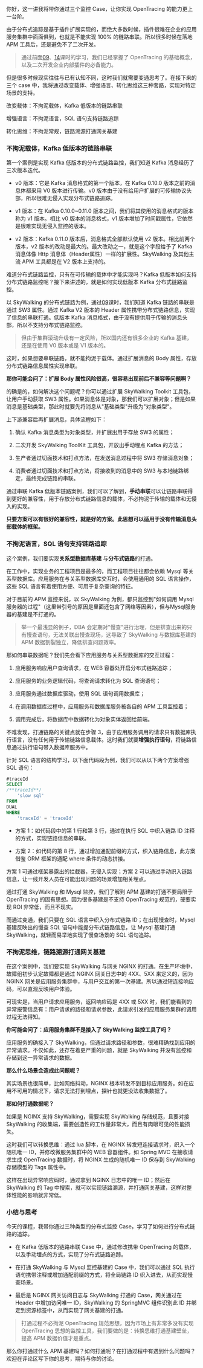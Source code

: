 你好，这一讲我将带你通过三个监控 Case，让你实现 OpenTracing 的能力更上一台阶。

由于分布式追踪是基于插件扩展实现的，而绝大多数时候，插件很难在企业的应用服务集群中面面俱到，也就是不能实现 100% 的链路串联。所以很多时候在落地 APM 工具后，还是避免不了二次开发。
> 通过前面[09](https://kaiwu.lagou.com/course/courseInfo.htm?courseId=729#/detail/pc?id=7058&fileGuid=xxQTRXtVcqtHK6j8)、[14](https://kaiwu.lagou.com/course/courseInfo.htm?courseId=729#/detail/pc?id=7063&fileGuid=xxQTRXtVcqtHK6j8)课时的学习，我们已经掌握了 OpenTracing 的基础概念，以及二次开发企业内部插件的必备能力。

但是很多时候现实往往与已有认知不同，这时我们就需要变通思考了。在接下来的三个 case 中，我将通过改变载体、增强语言、转化思维这三种套路，实现对特定场景的支持。

改变载体：不拘泥载体，Kafka 低版本的链路串联

增强语言：不拘泥语言，SQL 语句支持链路追踪

转化思维：不拘泥常规，链路溯源打通网关基建

### 不拘泥载体，Kafka 低版本的链路串联

第一个案例是实现 Kafka 低版本的分布式链路监控，我们知道 Kafka 消息经历了三次版本迭代。

* v0 版本：它是 Kafka 消息格式的第一个版本，在 Kafka 0.10.0 版本之前的消息体都采用 V0 版本进行传输。v0 版本由于没有给用户扩展的可传输协议头部，所以很难无侵入实现分布式链路追踪。

* v1 版本：在 Kafka 0.10.0\~0.11.0 版本之间，我们将其使用的消息格式的版本称为 v1 版本。相比 v0 版本的消息格式，v1 版本增加了时间戳属性，它依然是很难实现无侵入监控的版本。

* v2 版本：Kafka 0.11.0 版本后，消息格式全部默认使用 v2 版本。相比前两个版本，v2 版本的改动是最大的。最大改动之一，就是这个字段给予了 Kafka 消息体像 Http 消息体（Header属性）一样的扩展性。SkyWalking 及其他主流 APM 工具都是在 V2 版本上支持的。

难道分布式链路监控，只有在可传输的载体中才能实现吗？Kafka 低版本如何支持分布式链路监控呢？接下来讲述的，就是如何实现低版本 Kafka 分布式链路监控。

以 SkyWalking 的分布式链路为例，通过[09](https://kaiwu.lagou.com/course/courseInfo.htm?courseId=729#/detail/pc?id=7058&fileGuid=xxQTRXtVcqtHK6j8)课时，我们知道 Kafka 链路的串联是通过 SW3 属性。通过 Kafka V2 版本的 Header 属性携带分布式链路信息，实现了信息的串联打通。低版本 Kafka 消息格式，由于没有提供用于传输的消息头部，所以不支持分布式链路监控。
> 但由于集群滚动升级有一定风险，所以国内还有很多企业的 Kafka 基建，还是在使用 V0 版本或是 V1 版本的。

这时，如果想要串联链路，就不能拘泥于载体。通过扩展消息的 Body 属性，存放分布式链路信息属性实现串联。

**那你可能会问了：扩展 Body 属性风险很高，很容易出现前后不兼容等问题啊？**

的确是的，如何解决这个问题呢？你可以通过扩展 SkyWalking Toolkit 工具包，让用户手动获取 SW3 属性。如果消息体是对象，那我们可以扩展对象；但是如果消息是基础类型，那此时就要先将消息从"基础类型"升级为"对象类型"。

上下游兼容后再扩展消息，具体流程如下：

1. 确认 Kafka 消息类型为对象类型，并扩展出用于存放 SW3 的属性；

2. 二次开发 SkyWalking ToolKit 工具包，开放出手动埋点 Kafka 的方法；

3. 生产者通过切面技术和打点方法，在发送消息过程中将 SW3 存储消息对象；

4. 消费者通过切面技术和打点方法，将接收到的消息中的 SW3 与本地链路绑定，最终完成链路的串联。

通过串联 Kafka 低版本链路案例，我们可以了解到，**手动串联**可以让链路串联得到更好的兼容性，用于存放分布式链路信息的载体，不必拘泥于传输的载体和无侵入的实现。

**只要方案可以有很好的兼容性，就是好的方案。此思想可以适用于没有传输消息头部载体的框架。**

### 不拘泥语言，SQL 语句支持链路追踪

这个案例，我们要实现**关系型数据库基建** 与**分布式链路**的打通。

在工作中，实现业务的工程项目是最多的，而工程项目往往都会依赖 Mysql 等关系型数据库。应用服务在与关系型数据库交互时，会使用通用的 SQL 语言操作，这些 SQL 语言有着使用方便、可用于复杂查询的特征。

对于目前的 APM 监控来说，以 SkyWalking 为例，都只监控到"如何调用 Mysql 服务器的过程"（这里带引号的原因是里面还包含了网络等因素），但与Mysql服务器的基建是不打通的。
> 举一个最浅显的例子，DBA 会定期对"慢查"进行治理，但是排查出来的只有慢查语句，无法关联出慢查现场，这导致了 SkyWalking 与数据库基建的 APM 数据割裂独立，降低排查问题效率。

那如何串联数据呢？我们先会看下应用服务与关系型数据库的交互过程：

1. 应用服务响应用户查询请求，在 WEB 容器处开启分布式链路追踪；

2. 应用服务的业务逻辑代码，将查询请求转化为 SQL 查询语句；

3. 应用服务通过数据库驱动，使用 SQL 语句调用数据库；

4. 在调用数据库过程中，应用服务和数据库服务被各自的 APM 工具监控着；

5. 调用完成后，将数据库中数据转化为对象实体返回给前端。

不难发现，打通链路的关键点就在步骤 3，由于应用服务调用的请求只有数据库执行语言，没有任何用于传输链路信息载体。这时我们就要**增强执行语句**，将链路信息通过执行语句带入数据库服务中。

针对 SQL 语言的结构学习，以下面代码段为例，我们可以从以下两个方案增强 SQL 语句：

```sql
#traceId
SELECT
/**traceId**/
	'slow sql'
FROM
DUAL 
WHERE
	'traceId' = 'traceId'
```

* 方案 1：如代码段中的第 1 行和第 3 行，通过在执行 SQL 中织入链路 ID 注释的方式，实现链路信息的串联。

* 方案 2：如代码的第 8 行，通过增加通配前缀的方式，织入链路信息，此方案借鉴 ORM 框架的通配 where 条件的动态拼接。

方案 1 可通过框架暴露出的拦截器，无侵入实现；方案 2 可以通过手动织入链路信息，让一线开发人员在可能出现问题的场景增加相关埋点。

通过打通 SkyWalking 和 Mysql 监控，我们了解到 APM 基建的打通不要局限于 OpenTracing 的固有思想。因为很多基建是不支持 OpenTracing 规范的，硬要实现 ROI 非常低，而且不现实。

而通过变通，我们只要在 SQL 语言中织入分布式链路 ID；在出现慢查时，Mysql 基建反映出的慢查 SQL 语句中能提分布式链路信息，让 Mysql 基建打通 SkyWalking，就轻而易举地实现了慢查场景的 SQL 语句追踪。

### 不拘泥思维，链路溯源打通网关基建

在这个案例中，我们要实现 SkyWalking 与网关 NGINX 的打通。在生产环境中，故障组初步认定故障都是通过 NGINX 网关日志中的 4XX、5XX 来定义的，因为 NGINX 网关是应用服务集群中，与用户交互的第一次基建。所以通过短连接响应码，可以直观反映用户体验。

可现实是，当用户请求应用服务，返回响应码是 4XX 或 5XX 时，我们能看到的异常报警信息有：用户请求的路径和请求参数，此请求引发的应用服务集群的调用过程无法得知。

**你可能会问了：应用服务集群不是接入了 SkyWalking 监控工具了吗？**

应用服务的确接入了 SkyWalking，但通过请求路径和参数，很难精确找到应用的异常请求。不仅如此，还存在着更严重的问题，就是 SkyWalking 并没有监控和存储到这一异常请求的数据。

**那么什么场景会造成此问题呢？**

其实场景也很简单，比如网络抖动，NGINX 根本转发不到目标应用服务。如在应用不可用的情况下，请求无法打到埋点，探针也就更没法收集数据了。

**那如何打通数据呢？**

如果是 NGINX 支持 SkyWalking，需要实现 SkyWalking 存储规范，且要对接 SkyWalking 的收集端，需要创造性的工作量非常大，而且有肉眼可见的性能损失。

这时我们可以转换思维：通过 lua 脚本，在 NGINX 转发短连接请求时，织入一个随机唯一 ID，并修改微服务集群中的 WEB 容器组件。如 Spring MVC 在接收请求生成 OpenTracing 数据时，将 NGINX 生成的随机唯一 ID 保存到 SkyWalking 存储模型的 Tags 属性中。

这样在出现异常响应码时，通过拿到 NGINX 日志中的唯一 ID；然后在 SkyWalking 的 Tag 中搜索，就可以实现链路溯源，并打通网关基建，这样对整体性能的影响就非常低。

### 小结与思考

今天的课程，我带你通过三种类型的分布式监控 Case，学习了如何进行分布式链路的追踪。

* 在 Kafka 低版本的链路串联 Case 中，通过修改携带 OpenTracing 的载体，以及手动埋点的方式，实现了分布式链路追踪。

* 在打通 SkyWalking 与 Mysql 监控基建的 Case 中，我们可以通过 SQL 执行语句携带注释或增加通配前缀的方式，将全局链路 ID 织入进去，从而实现慢查场景。

* 最后是 NGINX 网关访问日志与 SkyWalking 打通的 Case，网关通过在 Header 中增加访问唯一 ID，SkyWalking 的 SpringMVC 组件识别此 ID 并绑定到资源标签中，从而实现了网关基建的打通。

> 打通过程不必拘泥 OpenTracing 规范思想，因为市场上有非常多没有实现 OpenTracing 思想的监控工具，我们要做的是：转换思维打通基建壁垒，提高 APM 数据价值才是重点。

那么你打通过什么 APM 基建吗？如何打通呢？在打通过程中有遇到什么问题吗？欢迎在评论区写下你的思考，期待与你的讨论。
